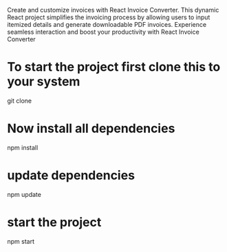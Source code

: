 
Create and customize invoices with React Invoice Converter. This dynamic React project simplifies the invoicing process by allowing users to input itemized details and generate downloadable PDF invoices. Experience seamless interaction and boost your productivity with React Invoice Converter

# To start the project first clone this to your system
git clone <github repo>
# Now install all dependencies
npm install
# update dependencies
npm update
# start the project
npm start
